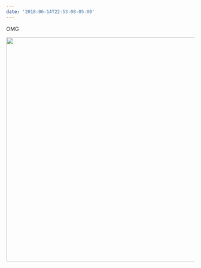 ```yaml
---
date: '2018-06-14T22:53:08-05:00'
---
```

OMG

<img src="uploads/2018/37cf6c1d28.jpg" width="600" height="600" />
